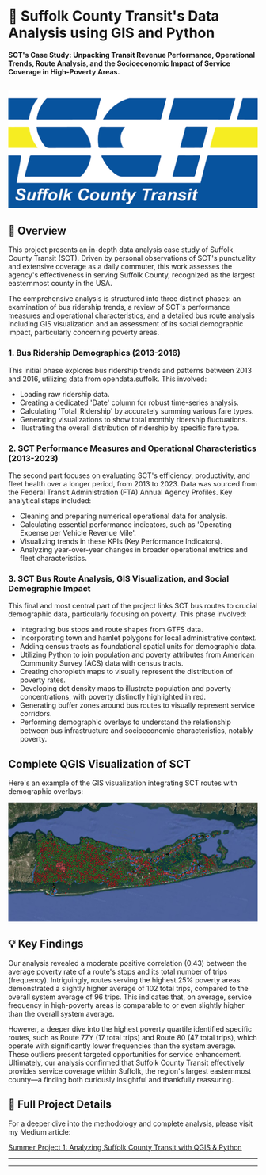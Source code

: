 #  🚌 Suffolk County Transit's Data Analysis using GIS and Python

**SCT's Case Study: Unpacking Transit Revenue Performance, Operational Trends, Route Analysis, and the Socioeconomic Impact of Service Coverage in High-Poverty Areas.**

![SCT_Logo](Images/sctlogo.png)
---

## 📄 Overview

This project presents an in-depth data analysis case study of Suffolk County Transit (SCT). Driven by personal observations of SCT's punctuality and extensive coverage as a daily commuter, this work assesses the agency's effectiveness in serving Suffolk County, recognized as the largest easternmost county in the USA.

The comprehensive analysis is structured into three distinct phases: an examination of bus ridership trends, a review of SCT's performance measures and operational characteristics, and a detailed bus route analysis including GIS visualization and an assessment of its social demographic impact, particularly concerning poverty areas.

### 1. Bus Ridership Demographics (2013-2016)

This initial phase explores bus ridership trends and patterns between 2013 and 2016, utilizing data from opendata.suffolk. This involved:
* Loading raw ridership data.
* Creating a dedicated 'Date' column for robust time-series analysis.
* Calculating 'Total_Ridership' by accurately summing various fare types.
* Generating visualizations to show total monthly ridership fluctuations.
* Illustrating the overall distribution of ridership by specific fare type.

### 2. SCT Performance Measures and Operational Characteristics (2013-2023)

The second part focuses on evaluating SCT's efficiency, productivity, and fleet health over a longer period, from 2013 to 2023. Data was sourced from the Federal Transit Administration (FTA) Annual Agency Profiles. Key analytical steps included:
* Cleaning and preparing numerical operational data for analysis.
* Calculating essential performance indicators, such as 'Operating Expense per Vehicle Revenue Mile'.
* Visualizing trends in these KPIs (Key Performance Indicators).
* Analyzing year-over-year changes in broader operational metrics and fleet characteristics.

### 3. SCT Bus Route Analysis, GIS Visualization, and Social Demographic Impact

This final and most central part of the project links SCT bus routes to crucial demographic data, particularly focusing on poverty. This phase involved:
* Integrating bus stops and route shapes from GTFS data.
* Incorporating town and hamlet polygons for local administrative context.
* Adding census tracts as foundational spatial units for demographic data.
* Utilizing Python to join population and poverty attributes from American Community Survey (ACS) data with census tracts.
* Creating choropleth maps to visually represent the distribution of poverty rates.
* Developing dot density maps to illustrate population and poverty concentrations, with poverty distinctly highlighted in red.
* Generating buffer zones around bus routes to visually represent service corridors.
* Performing demographic overlays to understand the relationship between bus infrastructure and socioeconomic characteristics, notably poverty.

## Complete QGIS Visualization of SCT

Here's an example of the GIS visualization integrating SCT routes with demographic overlays:

![](Images/map.png)

## 💡 Key Findings

Our analysis revealed a moderate positive correlation (0.43) between the average poverty rate of a route's stops and its total number of trips (frequency). Intriguingly, routes serving the highest 25% poverty areas demonstrated a slightly higher average of 102 total trips, compared to the overall system average of 96 trips. This indicates that, on average, service frequency in high-poverty areas is comparable to or even slightly higher than the overall system average.

However, a deeper dive into the highest poverty quartile identified specific routes, such as Route 77Y (17 total trips) and Route 80 (47 total trips), which operate with significantly lower frequencies than the system average. These outliers present targeted opportunities for service enhancement. Ultimately, our analysis confirmed that Suffolk County Transit effectively provides service coverage within Suffolk, the region's largest easternmost county—a finding both curiously insightful and thankfully reassuring.

## 🔗 Full Project Details

For a deeper dive into the methodology and complete analysis, please visit my Medium article:

[Summer Project 1: Analyzing Suffolk County Transit with QGIS & Python](https://medium.com/@vummadiharsha123/summer-project-1-analyzing-suffolk-county-transit-with-qgis-python-9482692bbb80)

---
---

